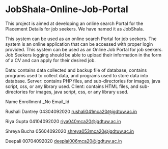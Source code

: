 # JobShala-Online-Job-Portal
This project is aimed at developing an online search Portal for the Placement Details for job seekers. We have named it as JobShala.

This system can be used as an online search Portal for job seekers. The system is an online application that can be accessed with proper login provided. This system can be used as an Online Job Portal for job seekers. Job Seekers logging should be able to upload their information in the form of a CV and can apply for their desired job.



Data: contains data collected and backup file of database, contains programs used to collect data, and programs used to store data into database.
Server: contains PHP files, and sub-directories for images, java script, css, or any library used.
Client: contains HTML files, and sub-directories for images, java script, css, or any library used.

Name               Enrollment _No          Email_Id

Rushali Dantrey         04304092020     rushali041mca20@igdtuw.ac.in

Riya Gupta              04104092020     riya040mca20@igdtuw.ac.in

Shreya Bucha            05604092020     shreya053mca20@igdtuw.ac.in

Deepali                 00704092020     deeplai006mca20@igdtuw.ac.in

